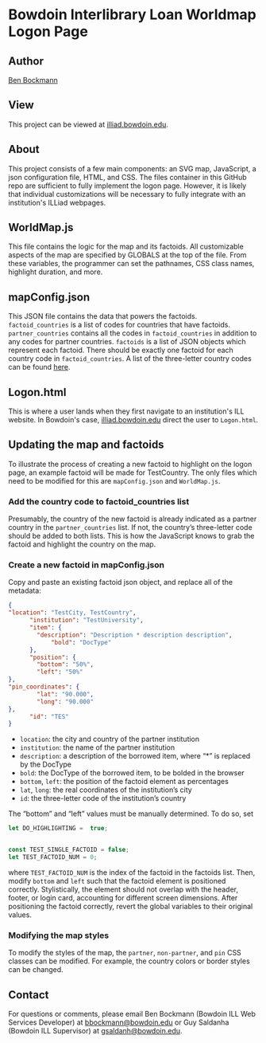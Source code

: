 # Bowdoin Interlibrary Loan Worldmap Logon Page

## Author
[Ben Bockmann](https://github.com/bbockmann)

## View
This project can be viewed at [illiad.bowdoin.edu](https://illiad.bowdoin.edu/).

## About
This project consists of a few main components: an SVG map, JavaScript, a json configuration file, HTML, and CSS. The files container in this GitHub repo are sufficient to fully implement the logon page. However, it is likely that individual customizations will be necessary to fully integrate with an institution's ILLiad webpages.

## WorldMap.js
This file contains the logic for the map and its factoids. All customizable aspects of the map are specified by GLOBALS at the top of the file. From these variables, the programmer can set the pathnames, CSS class names, highlight duration, and more.

## mapConfig.json
This JSON file contains the data that powers the factoids. `factoid_countries` is a list of codes for countries that have factoids. `partner_countries` contains all the codes in `factoid_countries` in addition to any codes for partner countries. `factoids` is a list of JSON objects which represent each factoid. There should be exactly one factoid for each country code in `factoid_countries`. A list of the three-letter country codes can be found [here](https://www.iban.com/country-codes). 

## Logon.html
This is where a user lands when they first navigate to an institution's ILL website. In Bowdoin's case, [illiad.bowdoin.edu](https://illiad.bowdoin.edu/) direct the user to `Logon.html`.

## Updating the map and factoids
To illustrate the process of creating a new factoid to highlight on the logon page, an example factoid will be made for TestCountry. The only files which need to be modified for this are `mapConfig.json` and `WorldMap.js`.

### Add the country code to factoid_countries list
Presumably, the country of the new factoid is already indicated as a partner country in the `partner_countries` list. If not, the country’s three-letter code should be added to both lists. This is how the JavaScript knows to grab the factoid and highlight the country on the map.

### Create a new factoid in mapConfig.json
Copy and paste an existing factoid json object, and replace all of the metadata:

```json
{
"location": "TestCity, TestCountry",
      "institution": "TestUniversity",
      "item": {
      	"description": "Description * description description",
            "bold": "DocType"
      },
      "position": {
      	"bottom": "50%",
      	"left": "50%"
},
"pin_coordinates": {
      	"lat": "90.000",
      	"long": "90.000"
},
      "id": "TES"
}
```
* `location`: the city and country of the partner institution
* `institution`: the name of the partner institution
* `description`: a description of the borrowed item, where “*” is replaced by the DocType
* `bold`: the DocType of the borrowed item, to be bolded in the browser
* `bottom`, `left`: the position of the factoid element as percentages
* `lat`, `long`: the real coordinates of the institution’s city
* `id`: the three-letter code of the institution’s country

The “bottom” and “left” values must be manually determined. To do so, set 
```js
let DO_HIGHLIGHTING =  true;


const TEST_SINGLE_FACTOID = false;
let TEST_FACTOID_NUM = 0;
```

where `TEST_FACTOID_NUM` is the index of the factoid in the factoids list. Then, modify `bottom` and `left` such that the factoid element is positioned correctly. Stylistically, the element should not overlap with the header, footer, or login card, accounting for different screen dimensions. After positioning the factoid correctly, revert the global variables to their original values.

### Modifying the map styles
To modify the styles of the map, the `partner`, `non-partner`, and `pin` CSS classes can be modified. For example, the country colors or border styles can be changed.

## Contact
For questions or comments, please email Ben Bockmann (Bowdoin ILL Web Services Developer) at bbockmann@bowdoin.edu or Guy Saldanha (Bowdoin ILL Supervisor) at gsaldanh@bowdoin.edu.
